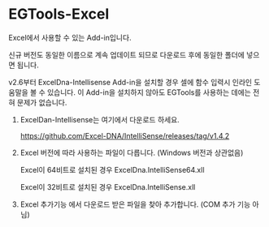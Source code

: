 # EGTools-Excel
Excel에서 사용할 수 있는 Add-in입니다.

신규 버전도 동일한 이름으로 계속 업데이트 되므로 다운로드 후에 동일한 폴더에 넣으면 됩니다.



v2.6부터 ExcelDna-Intellisense Add-in을 설치할 경우 셀에 함수 입력시 인라인 도움말을 볼 수 있습니다.
이 Add-in을 설치하지 않아도 EGTools를 사용하는 데에는 전혀 문제가 없습니다.

1. ExcelDan-Intellisense는 여기에서 다운로드 하세요.

   https://github.com/Excel-DNA/IntelliSense/releases/tag/v1.4.2

2. Excel 버전에 따라 사용하는 파일이 다릅니다. (Windows 버전과 상관없음) 

   Excel이 64비트로 설치된 경우 ExcelDna.IntelliSense64.xll
   
   Excel이 32비트로 설치된 경우 ExcelDna.IntelliSense.xll
   
3. Excel 추가기능 에서 다운로드 받은 파일을 찾아 추가합니다. (COM 추가 기능 아님)
   
   


